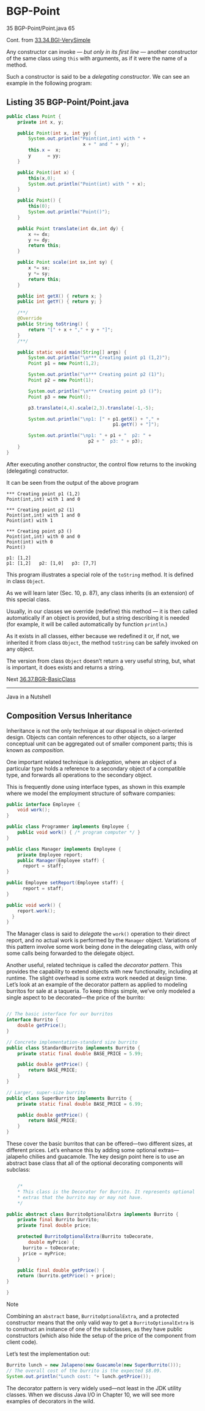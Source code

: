 # BGP-Point  
35 BGP-Point/Point.java 65

Cont. from [33.34.BGI-VerySimple](https://github.com/Java-PJATK/33.34.BGI-VerySimple)

Any constructor can invoke — _but only in its first line_ — another constructor of the same class using `this` with arguments, as if it were the name of a method.  

Such a constructor is said to be a _delegating constructor_. We can see an example in the following program:  

## Listing 35 BGP-Point/Point.java  

```java
public class Point {
    private int x, y;

    public Point(int x, int yy) {
        System.out.println("Point(int,int) with " +
                            x + " and " + y);
        this.x =  x;
        y      = yy;
    }

    public Point(int x) {
        this(x,0);
        System.out.println("Point(int) with " + x);
    }

    public Point() {
        this(0);
        System.out.println("Point()");
    }

    public Point translate(int dx,int dy) {
        x += dx;
        y += dy;
        return this;
    }

    public Point scale(int sx,int sy) {
        x *= sx;
        y *= sy;
        return this;
    }

    public int getX() { return x; }
    public int getY() { return y; }

    /**/
    @Override
    public String toString() {
        return "[" + x + "," + y + "]";
    }
    /**/

    public static void main(String[] args) {
        System.out.println("\n*** Creating point p1 (1,2)");
        Point p1 = new Point(1,2);

        System.out.println("\n*** Creating point p2 (1)");
        Point p2 = new Point(1);

        System.out.println("\n*** Creating point p3 ()");
        Point p3 = new Point();

        p3.translate(4,4).scale(2,3).translate(-1,-5);

        System.out.println("\np1: [" + p1.getX() + "," +
                                       p1.getY() + "]");

        System.out.println("\np1: " + p1 + "  p2: " +
                              p2 + "  p3: " + p3);
    }
}
```

After executing another constructor, the control flow returns to the invoking (delegating) constructor. 

It can be seen from the output of the above program

```
*** Creating point p1 (1,2)
Point(int,int) with 1 and 0

*** Creating point p2 (1)
Point(int,int) with 1 and 0
Point(int) with 1

*** Creating point p3 ()
Point(int,int) with 0 and 0
Point(int) with 0
Point()  

p1: [1,2]  
p1: [1,2]   p2: [1,0]   p3: [7,7] 
```

This program illustrates a special role of the `toString` method. It is defined in class `Object`.

As we will learn later (Sec. 10, p. 87), any class inherits (is an extension) of this special class. 

Usually, in our classes we override (redefine) this method — it is then called automatically if an object is provided, but a string describing it is needed (for example, it will be called automatically by function `println`.) 

As it exists in all classes, either because we redefined it or, if not, we inherited it from class `Object`, the method `toString` can be safely invoked on any object. 

The version from class `Object` doesn’t return a very useful string, but, what is important, it does exists and returns a string.  

Next [36.37.BGR-BasicClass](https://github.com/Java-PJATK/36.37.BGR-BasicClass)  



---
Java in a Nutshell  

## Composition Versus Inheritance  

Inheritance is not the only technique at our disposal in object-oriented design. Objects can contain references to other objects, so a larger conceptual unit can be aggregated out of smaller component parts; this is known as _composition_. 

One important related technique is _delegation_, where an object of a particular type holds a reference to a secondary object of a compatible type, and forwards all operations to the secondary object.

This is frequently done using interface types, as shown in this example where we model the employment structure of software companies:  

```java
public interface Employee {
    void work();
}

public class Programmer implements Employee {
    public void work() { /* program computer */ }
}

public class Manager implements Employee {
    private Employee report;
    public Manager(Employee staff) {
      report = staff;
}

public Employee setReport(Employee staff) {
      report = staff;
}

public void work() {
    report.work();
  }
}
```

The Manager class is said to _delegate_ the `work()` operation to their direct report, and no actual work is performed by the `Manager` object. Variations of this pattern involve some work being done in the delegating class, with only some calls being forwarded to the delegate object.   

Another useful, related technique is called the _decorator pattern_. This provides the capability to extend objects with new functionality, including at runtime. The slight overhead is some extra work needed at design time. Let’s look at an example of the decorator pattern as applied to modeling burritos for sale at a taqueria. To keep things simple, we’ve only modeled a single aspect to be decorated—the price of the burrito:  

```java

// The basic interface for our burritos
interface Burrito {
    double getPrice();
}

// Concrete implementation-standard size burrito
public class StandardBurrito implements Burrito {
    private static final double BASE_PRICE = 5.99;

    public double getPrice() {
        return BASE_PRICE;
    }
}

// Larger, super-size burrito
public class SuperBurrito implements Burrito {
    private static final double BASE_PRICE = 6.99;

    public double getPrice() {
        return BASE_PRICE;
    }
}
```

These cover the basic burritos that can be offered—two different sizes, at different prices. Let’s enhance this by adding some optional extras— jalapeño chilies and guacamole. The key design point here is to use an abstract base class that all of the optional decorating components will subclass:  



```java      

    /*
    * This class is the Decorator for Burrito. It represents optional
    * extras that the burrito may or may not have.    
    */

public abstract class BurritoOptionalExtra implements Burrito {
    private final Burrito burrito;
    private final double price;

    protected BurritoOptionalExtra(Burrito toDecorate,
        double myPrice) {
      burrito = toDecorate;
      price = myPrice;
    }

    public final double getPrice() {
    return (burrito.getPrice() + price);
}

}
```

> [!Note]
> Combining an `abstract` base, `BurritoOptionalExtra`, and a protected constructor means that the only valid way to get a `BurritoOptionalExtra` is to construct an instance of one of the subclasses, as they have public constructors (which also hide the setup of the price of the component from client code).  

Let’s test the implementation out:

```java
Burrito lunch = new Jalapeno(new Guacamole(new SuperBurrito()));
// The overall cost of the burrito is the expected $8.09.
System.out.println("Lunch cost: "+ lunch.getPrice());
```

The decorator pattern is very widely used—not least in the JDK utility classes. When we discuss Java I/O in Chapter 10, we will see more examples of decorators in the wild.
